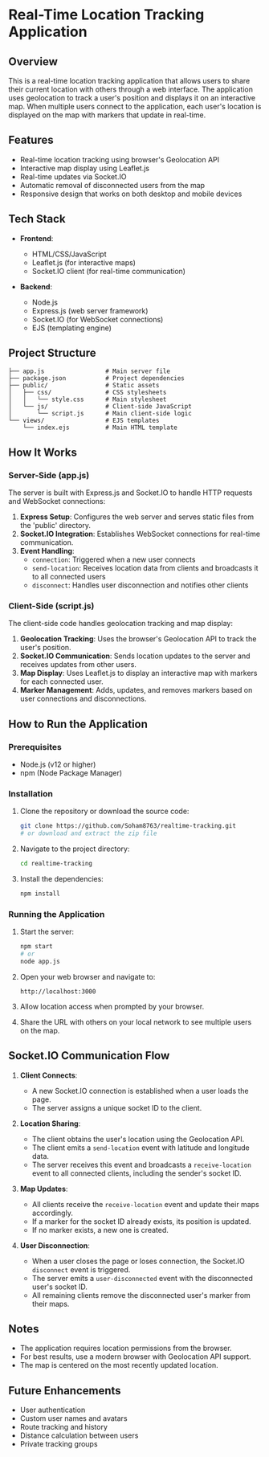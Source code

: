 # Real-Time Location Tracking Application

## Overview
This is a real-time location tracking application that allows users to share their current location with others through a web interface. The application uses geolocation to track a user's position and displays it on an interactive map. When multiple users connect to the application, each user's location is displayed on the map with markers that update in real-time.

## Features
- Real-time location tracking using browser's Geolocation API
- Interactive map display using Leaflet.js
- Real-time updates via Socket.IO
- Automatic removal of disconnected users from the map
- Responsive design that works on both desktop and mobile devices

## Tech Stack
- **Frontend**:
  - HTML/CSS/JavaScript
  - Leaflet.js (for interactive maps)
  - Socket.IO client (for real-time communication)

- **Backend**:
  - Node.js
  - Express.js (web server framework)
  - Socket.IO (for WebSocket connections)
  - EJS (templating engine)

## Project Structure
```
├── app.js                 # Main server file
├── package.json           # Project dependencies
├── public/                # Static assets
│   ├── css/               # CSS stylesheets
│   │   └── style.css      # Main stylesheet
│   └── js/                # Client-side JavaScript
│       └── script.js      # Main client-side logic
└── views/                 # EJS templates
    └── index.ejs          # Main HTML template
```

## How It Works

### Server-Side (app.js)
The server is built with Express.js and Socket.IO to handle HTTP requests and WebSocket connections:

1. **Express Setup**: Configures the web server and serves static files from the 'public' directory.
2. **Socket.IO Integration**: Establishes WebSocket connections for real-time communication.
3. **Event Handling**:
   - `connection`: Triggered when a new user connects
   - `send-location`: Receives location data from clients and broadcasts it to all connected users
   - `disconnect`: Handles user disconnection and notifies other clients

### Client-Side (script.js)
The client-side code handles geolocation tracking and map display:

1. **Geolocation Tracking**: Uses the browser's Geolocation API to track the user's position.
2. **Socket.IO Communication**: Sends location updates to the server and receives updates from other users.
3. **Map Display**: Uses Leaflet.js to display an interactive map with markers for each connected user.
4. **Marker Management**: Adds, updates, and removes markers based on user connections and disconnections.

## How to Run the Application

### Prerequisites
- Node.js (v12 or higher)
- npm (Node Package Manager)

### Installation

1. Clone the repository or download the source code:
   ```bash
   git clone https://github.com/Soham8763/realtime-tracking.git
   # or download and extract the zip file
   ```

2. Navigate to the project directory:
   ```bash
   cd realtime-tracking
   ```

3. Install the dependencies:
   ```bash
   npm install
   ```

### Running the Application

1. Start the server:
   ```bash
   npm start
   # or
   node app.js
   ```

2. Open your web browser and navigate to:
   ```
   http://localhost:3000
   ```

3. Allow location access when prompted by your browser.

4. Share the URL with others on your local network to see multiple users on the map.

## Socket.IO Communication Flow

1. **Client Connects**:
   - A new Socket.IO connection is established when a user loads the page.
   - The server assigns a unique socket ID to the client.

2. **Location Sharing**:
   - The client obtains the user's location using the Geolocation API.
   - The client emits a `send-location` event with latitude and longitude data.
   - The server receives this event and broadcasts a `receive-location` event to all connected clients, including the sender's socket ID.

3. **Map Updates**:
   - All clients receive the `receive-location` event and update their maps accordingly.
   - If a marker for the socket ID already exists, its position is updated.
   - If no marker exists, a new one is created.

4. **User Disconnection**:
   - When a user closes the page or loses connection, the Socket.IO `disconnect` event is triggered.
   - The server emits a `user-disconnected` event with the disconnected user's socket ID.
   - All remaining clients remove the disconnected user's marker from their maps.

## Notes
- The application requires location permissions from the browser.
- For best results, use a modern browser with Geolocation API support.
- The map is centered on the most recently updated location.

## Future Enhancements
- User authentication
- Custom user names and avatars
- Route tracking and history
- Distance calculation between users
- Private tracking groups